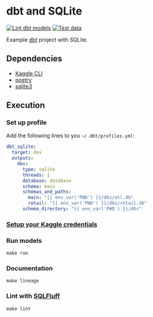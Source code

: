 # dbt and SQLite

[![Lint dbt models](https://github.com/edgarrmondragon/dbt-sqlite-example/actions/workflows/lint-models.yml/badge.svg?event=push)](https://github.com/edgarrmondragon/dbt-sqlite-example/actions/workflows/lint-models.yml)
[![Test data](https://github.com/edgarrmondragon/dbt-sqlite-example/actions/workflows/test.yml/badge.svg)](https://github.com/edgarrmondragon/dbt-sqlite-example/actions/workflows/test.yml)

Example [dbt] project with SQLite.

## Dependencies

- [Kaggle CLI]
- [poetry]
- [sqlite3]

## Execution

### Set up profile

Add the following lines to you `~/.dbt/profiles.yml`:

```yaml
dbt_sqlite:
  target: dev
  outputs:
    dev:
      type: sqlite
      threads: 1
      database: database
      schema: main
      schemas_and_paths:
        main: "{{ env_var('PWD') }}/dbs/etl.db"
        retail: "{{ env_var('PWD') }}/dbs/retail.db"
      schema_directory: "{{ env_var('PWD') }}/dbs"
```

### [Setup your Kaggle credentials][kaggle-api]

### Run models

```shell
make run
```

### Documentation

```shell
make lineage
```

### Lint with [SQLFluff]

```shell
make lint
```

[Kaggle CLI]: https://github.com/Kaggle/kaggle-api
[poetry]: https://python-poetry.org/
[sqlite3]: https://sqlite.org/download.html
[dbt]: https://getdbt.com
[SQLFluff]: https://docs.sqlfluff.com
[kaggle-api]: https://github.com/Kaggle/kaggle-api#api-credentials
